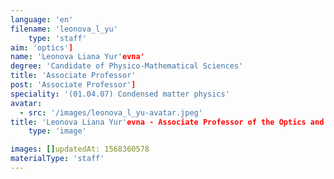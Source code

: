 ```yaml
---
language: 'en'
filename: 'leonova_l_yu'
    type: 'staff'
aim: 'optics']
name: 'Leonova Liana Yur'evna'
degree: 'Candidate of Physico-Mathematical Sciences'
title: 'Associate Professor'
post: 'Associate Professor']
speciality: '(01.04.07) Condensed matter physics'
avatar:
  - src: '/images/leonova_l_yu-avatar.jpeg'
title: 'Leonova Liana Yur'evna - Associate Professor of the Optics and spectroscopy Department'
    type: 'image'

images: []updatedAt: 1568360578
materialType: 'staff'
---
```


